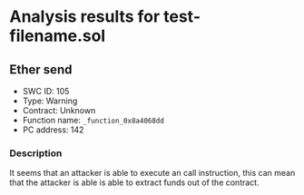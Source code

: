 # Analysis results for test-filename.sol

## Ether send
- SWC ID: 105
- Type: Warning
- Contract: Unknown
- Function name: `_function_0x8a4068dd`
- PC address: 142

### Description

It seems that an attacker is able to execute an call instruction, this can mean that the attacker is able is able to extract funds out of the contract.

